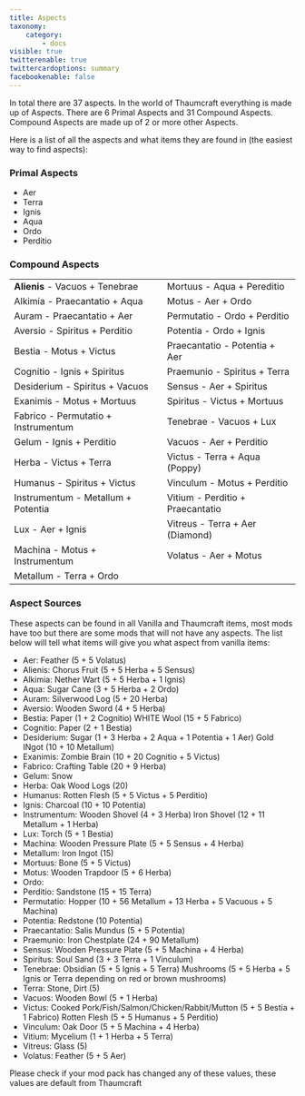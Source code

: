 ```yaml
---
title: Aspects
taxonomy:
    category:
        - docs
visible: true
twitterenable: true
twittercardoptions: summary
facebookenable: false
---
```


In total there are 37 aspects. In the world of Thaumcraft everything is made up of Aspects. There are 6 Primal Aspects and 31 Compound Aspects. Compound Aspects are made up of 2 or more other Aspects.

Here is a list of all the aspects and what items they are found in (the easiest way to find aspects):

### Primal Aspects

* Aer
* Terra
* Ignis
* Aqua
* Ordo 
* Perditio

### Compound Aspects

| | |
|--|--|
|**Alienis** - Vacuos + Tenebrae|Mortuus - Aqua + Pereditio|
|Alkimia - Praecantatio + Aqua|Motus - Aer + Ordo|
|Auram - Praecantatio + Aer|Permutatio - Ordo + Perditio|
|Aversio - Spiritus + Perditio|Potentia - Ordo + Ignis|
|Bestia - Motus + Victus|Praecantatio - Potentia + Aer|
|Cognitio - Ignis + Spiritus|Praemunio - Spiritus + Terra|
|Desiderium - Spiritus + Vacuos|Sensus - Aer + Spiritus|
|Exanimis - Motus + Mortuus|Spiritus - Victus + Mortuus|
|Fabrico - Permutatio + Instrumentum|Tenebrae - Vacuos + Lux|
|Gelum - Ignis + Perditio|Vacuos - Aer + Perditio|
|Herba - Victus + Terra|Victus - Terra + Aqua (Poppy)|
|Humanus - Spiritus + Victus|Vinculum - Motus + Perditio|
|Instrumentum - Metallum + Potentia|Vitium - Perditio + Praecantatio|
|Lux - Aer + Ignis|Vitreus - Terra + Aer (Diamond)|
|Machina - Motus + Instrumentum|Volatus - Aer + Motus	|
|Metallum - Terra + Ordo||

### Aspect Sources
These aspects can be found in all Vanilla and Thaumcraft items, most mods have too but there are some mods that will not have any aspects. The list below will tell what items will give you what aspect from vanilla items:

* Aer: Feather (5 + 5 Volatus)
* Alienis: Chorus Fruit (5 + 5 Herba + 5 Sensus)
* Alkimia: Nether Wart (5 + 5 Herba + 1 Ignis)
* Aqua: Sugar Cane (3 + 5 Herba + 2 Ordo)
* Auram: Silverwood Log (5 + 20 Herba)
* Aversio: Wooden Sword (4 + 5 Herba)
* Bestia: Paper (1 + 2 Cognitio) WHITE Wool (15 + 5 Fabrico)
* Cognitio: Paper (2 + 1 Bestia)
* Desiderium: Sugar (1 + 3 Herba + 2 Aqua + 1 Potentia + 1 Aer) Gold INgot (10 + 10 Metallum)
* Exanimis: Zombie Brain (10 + 20 Cognitio + 5 Victus)
* Fabrico: Crafting Table (20 + 9 Herba)
* Gelum: Snow
* Herba: Oak Wood Logs (20)
* Humanus: Rotten Flesh (5 + 5 Victus + 5 Perditio)
* Ignis: Charcoal (10 + 10 Potentia)
* Instrumentum: Wooden Shovel (4 + 3 Herba) Iron Shovel (12 + 11 Metallum + 1 Herba)
* Lux: Torch (5 + 1 Bestia)
* Machina: Wooden Pressure Plate (5 + 5 Sensus + 4 Herba)
* Metallum: Iron Ingot (15)
* Mortuus: Bone (5 + 5 Victus)
* Motus: Wooden Trapdoor (5 + 6 Herba)
* Ordo:
* Perditio: Sandstone (15 + 15 Terra)
* Permutatio: Hopper (10 + 56 Metallum + 13 Herba + 5 Vacuous + 5 Machina)
* Potentia: Redstone (10 Potentia)
* Praecantatio: Salis Mundus (5 + 5 Potentia)
* Praemunio: Iron Chestplate (24 + 90 Metallum)
* Sensus: Wooden Pressure Plate (5 + 5 Machina + 4 Herba)
* Spiritus: Soul Sand (3 + 3 Terra + 1 Vinculum)
* Tenebrae: Obsidian (5 + 5 Ignis + 5 Terra) Mushrooms (5 + 5 Herba + 5 Ignis or Terra depending on red or brown mushrooms)
* Terra: Stone, Dirt (5)
* Vacuos: Wooden Bowl (5 + 1 Herba)
* Victus: Cooked Pork/Fish/Salmon/Chicken/Rabbit/Mutton (5 + 5 Bestia + 1 Fabrico) Rotten Flesh (5 + 5 Humanus + 5 Perditio)
* Vinculum: Oak Door (5 + 5 Machina + 4 Herba)
* Vitium: Mycelium (1 + 1 Herba + 5 Terra)
* Vitreus: Glass (5)
* Volatus: Feather (5 + 5 Aer)

Please check if your mod pack has changed any of these values, these values are default from Thaumcraft

